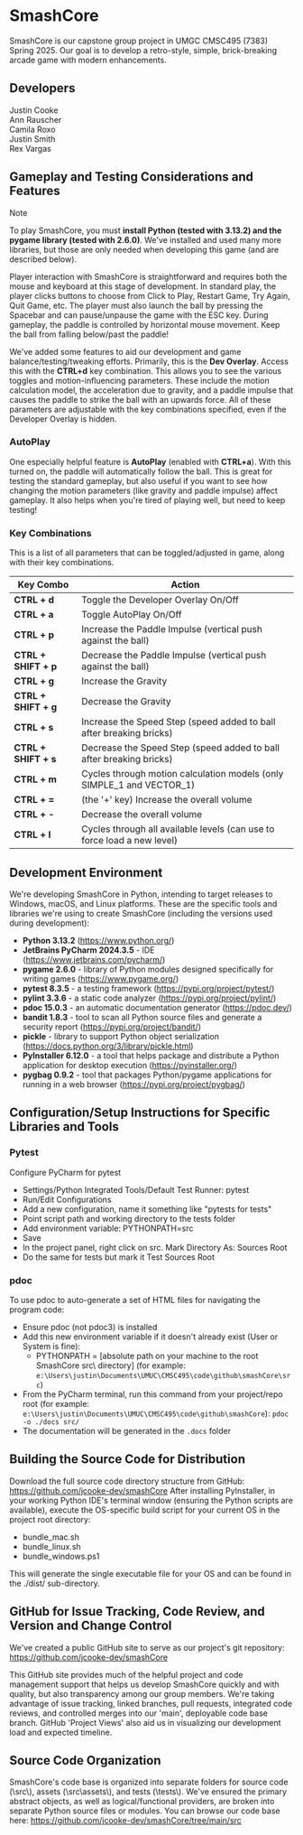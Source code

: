 # SmashCore
SmashCore is our capstone group project in UMGC CMSC495 (7383) Spring 2025.  Our goal is to develop a retro-style, simple, brick-breaking arcade game with modern enhancements.

## Developers
Justin Cooke  
Ann Rauscher  
Camila Roxo  
Justin Smith  
Rex Vargas

## Gameplay and Testing Considerations and Features
> [!NOTE]
To play SmashCore, you must **install Python (tested with 3.13.2) and the pygame library (tested with 2.6.0)**.  We've installed and used many more libraries, but those are only needed when developing this game (and are described below).

Player interaction with SmashCore is straightforward and requires both the mouse and keyboard at this stage of development.  In standard play, the player clicks buttons to choose from Click to Play, Restart Game, Try Again, Quit Game, etc.  The player must also launch the ball by pressing the Spacebar and can pause/unpause the game with the ESC key.  During gameplay, the paddle is controlled by horizontal mouse movement.  Keep the ball from falling below/past the paddle!

We've added some features to aid our development and game balance/testing/tweaking efforts.  Primarily, this is the **Dev Overlay**.  Access this with the **CTRL+d** key combination.  This allows you to see the various toggles and motion-influencing parameters.  These include the motion calculation model, the acceleration due to gravity, and a paddle impulse that causes the paddle to strike the ball with an upwards force.  All of these parameters are adjustable with the key combinations specified, even if the Developer Overlay is hidden.

### AutoPlay
One especially helpful feature is **AutoPlay** (enabled with **CTRL+a**).  With this turned on, the paddle will automatically follow the ball.  This is great for testing the standard gameplay, but also useful if you want to see how changing the motion parameters (like gravity and paddle impulse) affect gameplay.  It also helps when you're tired of playing well, but need to keep testing!

### Key Combinations
This is a list of all parameters that can be toggled/adjusted in game, along with their key combinations.

| Key Combo            | Action                                                                  |
|----------------------|-------------------------------------------------------------------------|
| **CTRL + d**         | Toggle the Developer Overlay On/Off                                     |
| **CTRL + a**         | Toggle AutoPlay On/Off                                                  |
| **CTRL + p**         | Increase the Paddle Impulse (vertical push against the ball)            |
| **CTRL + SHIFT + p** | Decrease the Paddle Impulse (vertical push against the ball)            |
| **CTRL + g**         | Increase the Gravity                                                    |
| **CTRL + SHIFT + g** | Decrease the Gravity                                                    |
| **CTRL + s**         | Increase the Speed Step (speed added to ball after breaking bricks)     |
| **CTRL + SHIFT + s** | Decrease the Speed Step (speed added to ball after breaking bricks)     |
| **CTRL + m**         | Cycles through motion calculation models (only SIMPLE_1 and VECTOR_1)   |
| **CTRL + =**         | (the '+' key) Increase the overall volume                               |
| **CTRL + -**         | Decrease the overall volume                                             |
| **CTRL + l**         | Cycles through all available levels (can use to force load a new level) |


## Development Environment
We're developing SmashCore in Python, intending to target releases to Windows, macOS, and Linux platforms.  These are the specific tools and libraries we're using to create SmashCore (including the versions used during development):
* **Python 3.13.2** (https://www.python.org/)
* **JetBrains PyCharm 2024.3.5** - IDE (https://www.jetbrains.com/pycharm/)
* **pygame 2.6.0** - library of Python modules designed specifically for writing games (https://www.pygame.org/)
* **pytest 8.3.5** - a testing framework (https://pypi.org/project/pytest/)
* **pylint 3.3.6** - a static code analyzer (https://pypi.org/project/pylint/)
* **pdoc 15.0.3** - an automatic documentation generator (https://pdoc.dev/)
* **bandit 1.8.3** - tool to scan all Python source files and generate a security report (https://pypi.org/project/bandit/)
* **pickle** - library to support Python object serialization (https://docs.python.org/3/library/pickle.html)
* **PyInstaller 6.12.0** - a tool that helps package and distribute a Python application for desktop execution (https://pyinstaller.org/)
* **pygbag 0.9.2** - tool that packages Python/pygame applications for running in a web browser (https://pypi.org/project/pygbag/)

## Configuration/Setup Instructions for Specific Libraries and Tools
### Pytest
Configure PyCharm for pytest
* Settings/Python Integrated Tools/Default Test Runner: pytest
* Run/Edit Configurations
* Add a new configuration, name it something like "pytests for tests"
* Point script path and working directory to the tests folder
* Add environment variable: PYTHONPATH=src
* Save
* In the project panel, right click on src. Mark Directory As: Sources Root
* Do the same for tests but mark it Test Sources Root
### pdoc
To use pdoc to auto-generate a set of HTML files for navigating the program code:
* Ensure pdoc (not pdoc3) is installed
* Add this new environment variable if it doesn't already exist (User or System is fine):
  * PYTHONPATH = [absolute path on your machine to the root SmashCore src\ directory] (for example: ```e:\Users\justin\Documents\UMUC\CMSC495\code\github\smashCore\src```)
* From the PyCharm terminal, run this command from your project/repo root (for example: ```e:\Users\justin\Documents\UMUC\CMSC495\code\github\smashCore```): ```pdoc -o ./docs src/```
* The documentation will be generated in the ```.docs``` folder

## Building the Source Code for Distribution
Download the full source code directory structure from GitHub: https://github.com/jcooke-dev/smashCore
After installing PyInstaller, in your working Python IDE's terminal window (ensuring the Python scripts are available), execute the OS-specific build script for your current OS in the project root directory:
* bundle_mac.sh
* bundle_linux.sh
* bundle_windows.ps1

This will generate the single executable file for your OS and can be found in the ./dist/ sub-directory.

## GitHub for Issue Tracking, Code Review, and Version and Change Control
We've created a public GitHub site to serve as our project's git repository:  
https://github.com/jcooke-dev/smashCore

This GitHub site provides much of the helpful project and code management support that helps us develop SmashCore quickly and with quality, but also transparency among our group members.  We're taking advantage of issue tracking, linked branches, pull requests, integrated code reviews, and controlled merges into our 'main', deployable code base branch.  GitHub 'Project Views' also aid us in visualizing our development load and expected timeline.

## Source Code Organization
SmashCore's code base is organized into separate folders for source code (\\src\\), assets (\\src\\assets\\), and tests (\\tests\\). We've ensured the primary abstract objects, as well as logical/functional providers, are broken into separate Python source files or modules.  You can browse our code base here: https://github.com/jcooke-dev/smashCore/tree/main/src
